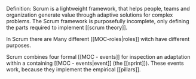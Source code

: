Definition:
Scrum is a lightweight framework, that helps people, teams and organization generate value through adaptive solutions for complex problems. The Scrum framework is purposefully incomplete, only defining the parts required to implement [[scrum theory]].

In Scrum there are Many different [[MOC-roles|roles]] witch have different purposes.

Scrum combines four formal [[MOC - events]] for inspection an adaptation within a containing [[MOC - events|event]] (the [[sprint]]).
These events work, because they implement the empirical [[pillars]].
